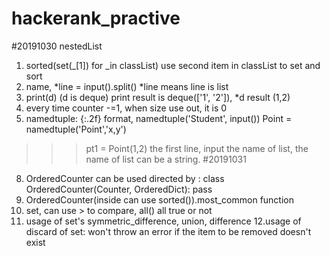 # hackerank_practive
#20191030
nestedList 
1. sorted(set(_[1]) for _in classList) use second item in classList to set and sort
2. name, *line = input().split() *line means line is list
3. print(d) (d is deque) print result is deque(['1', '2']), *d result (1,2)
5. every time counter -=1, when size use out, it is 0
6. namedtuple: {:.2f} format, namedtuple('Student', input()) Point = namedtuple('Point','x,y')
>>> pt1 = Point(1,2)
the first line, input the name of list, the name of list can be a string. 
#20191031
8. OrderedCounter can be used directed by : 
class OrderedCounter(Counter, OrderedDict):
    pass
9. OrderedCounter(inside can use sorted()).most_common function
10. set, can use > to compare, all() all true or not
11. usage of set's symmetric_difference, union, difference
12.usage of discard of set: won't throw an error if the item to be removed doesn't exist
